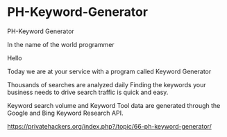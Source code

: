 # PH-Keyword-Generator
PH-Keyword Generator



In the name of the world programmer

 

Hello

Today we are at your service with a program called Keyword Generator

Thousands of searches are analyzed daily
Finding the keywords your business needs to drive search traffic is quick and easy.

Keyword search volume and Keyword Tool data are generated through the Google and Bing Keyword Research API.

https://privatehackers.org/index.php?/topic/66-ph-keyword-generator/
